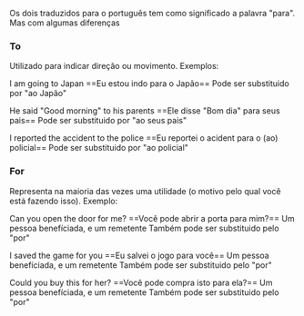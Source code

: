 Os dois traduzidos para o português tem como significado a palavra "para". Mas com algumas diferenças

### To
Utilizado para indicar direção ou movimento. Exemplos:

I am going to Japan
	==Eu estou indo para o Japão==
	Pode ser substituido por "ao Japão"

He said "Good morning" to his parents
	==Ele disse "Bom dia" para seus pais==
	Pode ser substituido por "ao seus pais"

I reported the accident to the police
	==Eu reportei o acident para o (ao) policial==
	Pode ser substituido por "ao policial"

### For
Representa na maioria das vezes uma utilidade (o motivo pelo qual você está fazendo isso). Exemplo:

Can you open the door for me?
	==Você pode abrir a porta para mim?==
	Um pessoa benefíciada, e um remetente
	Também pode ser substituido pelo "por"

I saved the game for you
	==Eu salvei o jogo para você==
	Um pessoa benefíciada, e um remetente
	Também pode ser substituido pelo "por"

Could you buy this for her?
	==Você pode compra isto para ela?==
	Um pessoa benefíciada, e um remetente
	Também pode ser substituido pelo "por"
